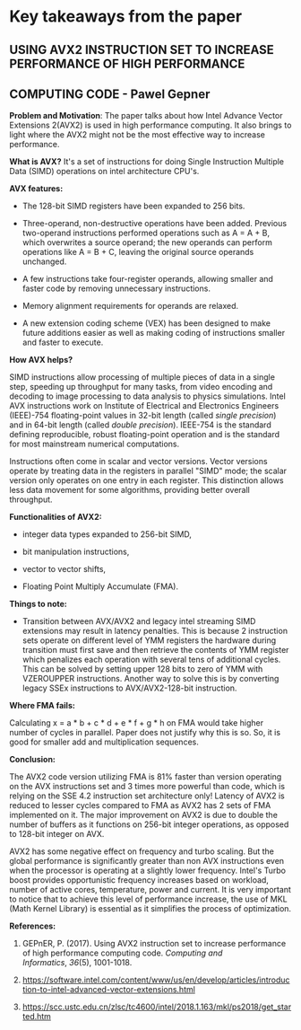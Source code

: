 **Key takeaways from the paper**
================================

USING AVX2 INSTRUCTION SET TO INCREASE PERFORMANCE OF HIGH PERFORMANCE
----------------------------------------------------------------------

COMPUTING CODE - Pawel Gepner
-----------------------------

**Problem and Motivation**: The paper talks about how Intel Advance
Vector Extensions 2(AVX2) is used in high performance computing. It also
brings to light where the AVX2 might not be the most effective way to
increase performance.

**What is AVX?** It's a set of instructions for doing Single Instruction
Multiple Data (SIMD) operations on intel architecture CPU's.

**AVX features:**

-   The 128-bit SIMD registers have been expanded to 256 bits.

-   Three-operand, non-destructive operations have been added. Previous
    two-operand instructions performed operations such as A = A + B,
    which overwrites a source operand; the new operands can perform
    operations like A = B + C, leaving the original source operands
    unchanged.

-   A few instructions take four-register operands, allowing smaller and
    faster code by removing unnecessary instructions.

-   Memory alignment requirements for operands are relaxed.

-   A new extension coding scheme (VEX) has been designed to make future
    additions easier as well as making coding of instructions smaller
    and faster to execute.

**How AVX helps?**

SIMD instructions allow processing of multiple pieces of data in a
single step, speeding up throughput for many tasks, from video encoding
and decoding to image processing to data analysis to physics
simulations. Intel AVX instructions work on Institute of Electrical and
Electronics Engineers (IEEE)-754 floating-point values in 32-bit length
(called *single precision*) and in 64-bit length (called *double
precision*). IEEE-754 is the standard defining reproducible, robust
floating-point operation and is the standard for most mainstream
numerical computations.

Instructions often come in scalar and vector versions. Vector versions
operate by treating data in the registers in parallel \"SIMD\" mode; the
scalar version only operates on one entry in each register. This
distinction allows less data movement for some algorithms, providing
better overall throughput.

**Functionalities of AVX2:**

-   integer data types expanded to 256-bit SIMD,

-   bit manipulation instructions,

-   vector to vector shifts,

-   Floating Point Multiply Accumulate (FMA).

**Things to note:**

-   Transition between AVX/AVX2 and legacy intel streaming SIMD
    extensions may result in latency penalties. This is because 2
    instruction sets operate on different level of YMM registers the
    hardware during transition must first save and then retrieve the
    contents of YMM register which penalizes each operation with several
    tens of additional cycles. This can be solved by setting upper 128
    bits to zero of YMM with VZEROUPPER instructions. Another way to
    solve this is by converting legacy SSEx instructions to
    AVX/AVX2-128-bit instruction.

**Where FMA fails:**

Calculating x = a \* b + c \* d + e \* f + g \* h on FMA would take
higher number of cycles in parallel. Paper does not justify why this is
so. So, it is good for smaller add and multiplication sequences.

**Conclusion:**

The AVX2 code version utilizing FMA is 81% faster than version operating
on the AVX instructions set and 3 times more powerful than code, which
is relying on the SSE 4.2 instruction set architecture only! Latency of
AVX2 is reduced to lesser cycles compared to FMA as AVX2 has 2 sets of
FMA implemented on it. The major improvement on AVX2 is due to double
the number of buffers as it functions on 256-bit integer operations, as
opposed to 128-bit integer on AVX.

AVX2 has some negative effect on frequency and turbo scaling. But the
global performance is significantly greater than non AVX instructions
even when the processor is operating at a slightly lower frequency.
Intel's Turbo boost provides opportunistic frequency increases based on
workload, number of active cores, temperature, power and current. It is
very important to notice that to achieve this level of performance
increase, the use of MKL (Math Kernel Library) is essential as it
simplifies the process of optimization.

**References:**

1.  GEPnER, P. (2017). Using AVX2 instruction set to increase
    performance of high performance computing code. *Computing and
    Informatics*, *36*(5), 1001-1018.

2.  <https://software.intel.com/content/www/us/en/develop/articles/introduction-to-intel-advanced-vector-extensions.html>

3.  <https://scc.ustc.edu.cn/zlsc/tc4600/intel/2018.1.163/mkl/ps2018/get_started.htm>
